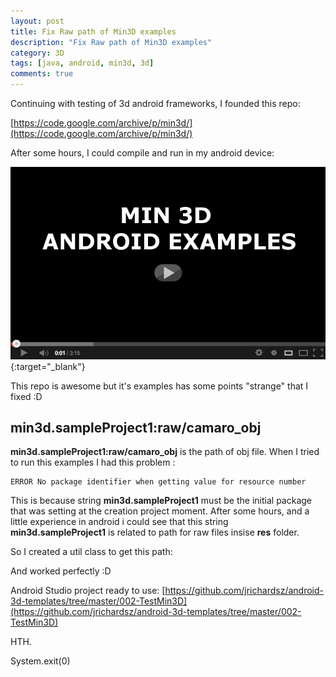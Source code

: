 ```yaml
---
layout: post
title: Fix Raw path of Min3D examples
description: "Fix Raw path of Min3D examples"
category: 3D
tags: [java, android, min3d, 3d]
comments: true  
---
```


Continuing with testing of 3d android frameworks, I founded this repo:

[https://code.google.com/archive/p/min3d/](https://code.google.com/archive/p/min3d/)

After some hours, I could compile and run in my android device:

[![videotutorial](https://raw.githubusercontent.com/jrichardsz/videotutoriales/master/global-resources/images/WebMole_Youtube_Video_custom_001.png)](https://www.youtube.com/watch?v=NTeIn3dVi9c){:target="_blank"}

This repo is awesome but it's examples has some points "strange" that I fixed :D

## min3d.sampleProject1:raw/camaro_obj

<script src="https://gist.github.com/jrichardsz/56e832ecc5f46e196f71fd55ba09ffdb.js"></script>

**min3d.sampleProject1:raw/camaro_obj** is the path of obj file. When I tried to run this examples I had this problem :

```
ERROR No package identifier when getting value for resource number 
```

This is because string **min3d.sampleProject1** must be the initial package that was setting at the creation project moment.
After some hours, and a little experience in android i could see that this string **min3d.sampleProject1** is related to path for raw files insise **res** folder.

So I created a util class to get this path:

<script src="https://gist.github.com/jrichardsz/1c24501766ed02c6049ce2bc5696d5eb.js"></script>

And worked perfectly :D

<script src="https://gist.github.com/jrichardsz/dc1c405f06d41d1583bba79c83ea24cc.js"></script>

Android Studio project ready to use:
[https://github.com/jrichardsz/android-3d-templates/tree/master/002-TestMin3D](https://github.com/jrichardsz/android-3d-templates/tree/master/002-TestMin3D)

HTH.

System.exit(0)
